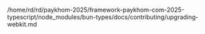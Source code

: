 /home/rd/rd/paykhom-2025/framework-paykhom-com-2025-typescript/node_modules/bun-types/docs/contributing/upgrading-webkit.md